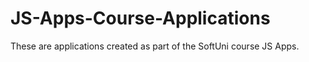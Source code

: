 # JS-Apps-Course-Applications
These are applications created as part of the SoftUni course JS Apps.
